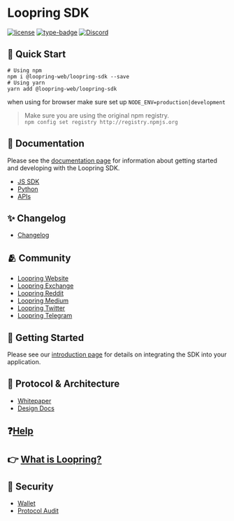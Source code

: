 # Loopring SDK

[![license](https://img.shields.io/badge/license-Loopring-blue)](https://raw.githubusercontent.com/Loopring/loopring_sdk/master/LICENSE)
[![type-badge](https://img.shields.io/npm/types/react-data-grid)](https://www.npmjs.com/package/react-data-grid)
[![Discord](https://img.shields.io/discord/687207715902193673)](https://discord.com/invite/KkYccYp)

## 🚀 Quick Start
```shell
# Using npm
npm i @loopring-web/loopring-sdk --save
# Using yarn
yarn add @loopring-web/loopring-sdk
```
when using for browser make sure set up `NODE_ENV=production|development`

> Make sure you are using the original npm registry.  
> `npm config set registry http://registry.npmjs.org`


## 📒 Documentation

Please see the [documentation page](https://loopring.github.io/loopring_sdk/) for information about getting started and developing with the Loopring SDK.

- [JS SDK](https://loopring.github.io/loopring_sdk)
- [Python](https://github.com/Loopring/hello_loopring)
- [APIs](https://docs.loopring.io/en/)

## ✨ Changelog

- [Changelog](https://loopring.github.io/loopring_sdk/ChangeLog.html)

## 🫂 Community

- [Loopring Website](https://loopring.org/)
- [Loopring Exchange](https://loopring.io/#/layer2)
- [Loopring Reddit](https://www.reddit.com/r/loopringorg/)
- [Loopring Medium](https://medium.com/loopring-protocol)
- [Loopring Twitter](https://twitter.com/loopringorg)
- [Loopring Telegram](https://t.me/loopring_en)

## 🎒 Getting Started

Please see our [introduction page](https://loopring.github.io/loopring_sdk/) for details on integrating the SDK into your application.

## 🙋 Protocol & Architecture

- [Whitepaper](https://loopring.org/resources/en_whitepaper.pdf)
- [Design Docs](https://github.com/LoopringSecondary/docs/wiki/Loopring3_Design)

## ❓[Help](https://desk.zoho.com/portal/loopring/en/home)

## 👉 [What is Loopring?](https://loopring.org/#/)

## 🔑 Security

- [Wallet](https://security.loopring.io/)
- [Protocol Audit](https://loopring.org/resources/loopring1.0_audit.pdf)

